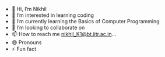 - 👋 Hi, I’m Nikhil
- 👀 I’m interested in learning coding
- 🌱 I’m currently learning the Basics of Computer Programming
- 💞️ I’m looking to collaborate on 
- 📫 How to reach me nikhil_K1@bt.iitr.ac.in...
- 😄 Pronouns
- ⚡ Fun fact

<!---
nikhil-k8/nikhil-k8 is a ✨ special ✨ repository because its `README.md` (this file) appears on your GitHub profile.
You can click the Preview link to take a look at your changes.
--->
